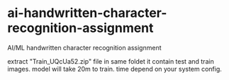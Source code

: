 # ai-handwritten-character-recognition-assignment
AI/ML handwritten character recognition assignment 

extract "Train_UQcUa52.zip" file in same foldet it contain test and train images.
model will take 20m to train. time depend on your system config.
